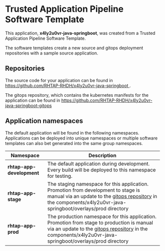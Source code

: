 # Trusted Application Pipeline Software Template

This application, **x4ly2u0vr-java-springboot**, was created from a Trusted Application Pipeline Software Template.

The software templates create a new source and gitops deployment repositories with a sample source application. 

## Repositories

The source code for your application can be found in [https://github.com/RHTAP-RHDH/x4ly2u0vr-java-springboot ](https://github.com/RHTAP-RHDH/x4ly2u0vr-java-springboot ).
 
The gitops repository, which contains the kubernetes manifests for the application can be found in 
[https://github.com/RHTAP-RHDH/x4ly2u0vr-java-springboot-gitops ](https://github.com/RHTAP-RHDH/x4ly2u0vr-java-springboot-gitops ) 

## Application namespaces 

The default application will be found in the following namespaces. Applications can be deployed into unique namespaces or multiple software templates can also bet generated into the same group namespaces.  

|  Namespace   |  Description   |  
| -------- | -------- |   
| **rhtap-app-development** | The default application during development. Every build will be deployed to this namespace for testing. | 
| **rhtap-app-stage** | The staging namespace for this application. Promotion from development to stage is manual via an update to the [gitops repository](https://github.com/RHTAP-RHDH/x4ly2u0vr-java-springboot-gitops ) in the components/x4ly2u0vr-java-springboot/overlays/prod directory |  
| **rhtap-app-prod** | The production namespace for this application. Promotion from stage to production is manual via an update to the [gitops repository](https://github.com/RHTAP-RHDH/x4ly2u0vr-java-springboot-gitops ) in the components/x4ly2u0vr-java-springboot/overlays/prod directory | 